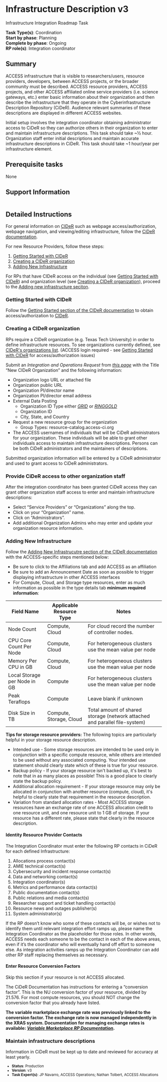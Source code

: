 # Infrastructure Description v3

Infrastructure Integration Roadmap Task

**Task Type(s)**: Coordination  
**Start by phase**: Planning  
**Complete by phase**: Ongoing  
**RP role(s)**: Integration coordinator

## Summary

ACCESS infrastructure that is visible to researchers/users, resource providers, developers, between ACCESS projects, or the broader community must be described. ACCESS resource providers, ACCESS projects, and other ACCESS affiliated online service providers (i.e. science gateways, etc.) enter basic information about their organization and then describe the infrastructure that they operate in the Cyberinfrastructure Description Repository (CiDeR). Audience relevant summaries of these descriptions are displayed in different ACCESS websites.

Initial setup involves the integration coordinator obtaining administrator access to CiDeR so they can authorize others in their organization to enter and maintain infrastructure descriptions. This task should take ~½ hour. Organization staff enter initial descriptions and maintain accurate infrastructure descriptions in CiDeR. This task should take ~1 hour/year per infrastructure element.

## Prerequisite tasks

None

## Support Information

```{include} ../support.md
```

## Detailed Instructions

For general information on [CIDeR](cider.access-ci.org) such as webpage access/authorization, webpage navigation, and viewing/editing infrastructure, follow the [CiDeR documentation](https://cider.access-ci.org/documentation).

For new Resource Providers, follow these steps:
1. [Getting Started with CIDeR](#getting-started-with-cider)
1. [Creating a CIDeR organization](#creating-a-cider-organization)
1. [Adding New Infrastructure](#adding-new-infrastructure)

For RPs that have CIDeR access on the individual (see [Getting Started with CIDeR](#getting-started-with-cider)) and organization level (see [Creating a CIDeR organization](#creating-a-cider-organization)), proceed to the [Adding new infrastructure seciton](#adding-new-infrastructure).

### Getting Started with CIDeR

Follow the [Getting Started section of the CIDeR documentation](https://cider.access-ci.org/documentation#getting-started) to obtain access/authorization to [CIDeR](cider.access-ci.org).

### Creating a CIDeR organization

RPs require a CIDeR organization (e.g. Texas Tech University) in order to define infrastructure resources.
To see organizations currently defined, see [CIDeR's organizations list](https://cider.access-ci.org/resource_providers). (ACCESS login required - see [Getting Started with CIDeR](#getting-started-with-cider) for access/authorization issues)

Submit an *Integration and Operations Request* from [*this page*](https://operations.access-ci.org/open-operations-request/) with the Title “New CIDeR Organization” and the following information:

- Organization logo URL or attached file
- Organization public URL
- Organization PI/director name
- Organization PI/director email address
- External Data Posting
  - Organization ID Type either [*GRID*](https://www.grid.ac/) or [*RINGGOLD*](https://www.ringgold.com/ringgold-identifier/)
  - Organization ID
  - City, State, and Country
- Request a new resource group for the organization
  -  Group Types: resource-catalog.access-ci.org
- The ACCESS usernames of individuals that will be CiDeR administrators for your organization. These individuals will be able to grant other individuals access to maintain infrastructure descriptions. Persons can be both CiDeR administrators and the maintainers of descriptions.

Submitted organization information will be entered by a CiDeR administrator and used to grant access to CiDeR administrators.

### Provide CiDeR access to other organization staff

After the integration coordinator has been granted CiDeR access they can grant other organization staff access to enter and maintain infrastructure descriptions:

- Select “Service Providers” or “Organizations” along the top.
- Click on your “Organization” name.
- Click on “Administrators”.
- Add additional Organization Admins who may enter and update your organization resource information.

### Adding New Infrastructure

Follow the [Adding New Infrastrucutre section of the CIDeR documentation](https://cider.access-ci.org/documentation#adding-infrastructure) with the ACCESS-specific steps mentioned below:

- Be sure to click to the Affiliations tab and add ACCESS as an affiliation
- Be sure to add an Announcement Date as soon as possible to trigger displaying infrastructure in other ACCESS interfaces
- For Compute, Cloud, and Storage type resources, enter as much information as possible in the type details tab **minimum required information**:

| Field Name                   | Applicable Resource Type | Notes                                                                      |
|------------------------------|--------------------------|----------------------------------------------------------------------------|
| Node Count                   | Compute, Cloud           | For cloud record the number of controller nodes.                           |
| CPU Core Count Per Node      | Compute, Cloud           | For heterogeneous clusters use the mean value per node                     |
| Memory Per CPU in GB         | Compute, Cloud           | For heterogeneous clusters use the mean value per node                     |
| Local Storage per Node in GB | Compute                  | For heterogeneous clusters use the mean value per node                     |
| Peak Teraflops               | Compute                  | Leave blank if unknown                                                     |
| Disk Size in TB              | Compute, Storage, Cloud  | Total amount of shared storage (network attached and parallel file-system) |

**Tips for storage resource providers:** The following topics are particularly helpful
in your storage resource description.
* Intended use - Some storage resources are intended to be used only in conjunction
  with a specific compute resource, while others are intended to be used without
  any associated computing. Your intended use statement should clearly state which
  of these is true for your resource.
* Backup policy - If your storage resource isn't backed up, it's best to note that
  in as many places as possible! This is a good place to clearly state the backup policy.
* Additional allocation requirement - If your storage resource may only be allocated
  in conjunction with another resource (compute, cloud), it's helpful to clearly state
  that requirement in the resource description.
* Variation from standard allocation rates - Most ACCESS storage resources have an
  exchange rate of one ACCESS allocation credit to one resource unit, and one resource
  unit to 1 GB of storage. If your resource has a different rate, please state that
  clearly in the resource description.

#### Identity Resource Provider Contacts

The Integration Coordinator must enter the following RP contacts in CiDeR for each defined Infrastructure:
1. Allocations process contact(s)
1. AMIE technical contact(s)
1. Cybersecurity and incident response contact(s)
1. Data and networking contact(s)
1. Integration coordinator(s)
1. Metrics and performance data contact(s)
1. Public documentation contact(s)
1. Public relations and media contact(s)
1. Researcher support and ticket handling contact(s)
1. Resource news and outages publisher(s)
1. System administrator(s)

If the RP doesn’t know who some of these contacts will be, or wishes not to identify them until relevant integration effort ramps up, please name the Integration Coordinator as the placeholder for those roles. In other words, ACCESS needs each someone to be the contact in each of the above areas, even if it’s the coordinator who will eventually hand off effort to someone else. As integration activities ramps up the Integration Coordinator can add other RP staff replacing themselves as necessary.

#### Enter Resource Conversion Factors

Skip this section if your resource is not ACCESS allocated.

The CiDeR Documentation has instructions for entering a “conversion factor”. This is the NU conversion factor of your resource, divided by 21.576. For most compute resources, you should NOT change the conversion factor that you already have listed. 

**The variable marketplace exchange rate was previously linked to the conversion factor.  The exchange rate is now managed independently in the XRAS system.  Documentation for managing exchange rates is available:  [*Variable Marketplace RP Documentation*](https://access-ci.atlassian.net/wiki/spaces/ACP/pages/1238073366/Variable+Marketplace+RP+Documentation).**



### Maintain infrastructure descriptions

Information in CiDeR must be kept up to date and reviewed for accuracy at least yearly.

<sub>
<ul class="document-meta-data">
    <li><strong>Status</strong>: Production</li>
    <li><strong>Version</strong>: v3</li>
    <li><strong>Task Expert(s)</strong>: JP Navarro, ACCESS Operations; Nathan Tolbert, ACCESS Allocations</li>
</ul>
</sub>
<br/>
<br/>
